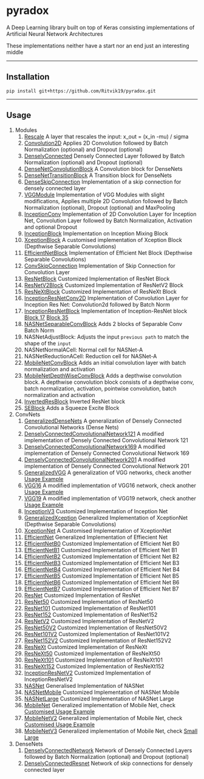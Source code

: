 # pyradox
A Deep Learning library built on top of Keras consisting implementations of Artificial Neural Network Architectures

These implementations neither have a start nor an end just an interesting middle
___
## Installation

    pip install git+https://github.com/Ritvik19/pyradox.git
___

## Usage

1. Modules
   1. [Rescale](https://github.com/Ritvik19/pyradox-tutorials/blob/main/tutorials/Rescale.ipynb) A layer that rescales the input: x_out = (x_in -mu) / sigma
   2. [Convolution2D](https://github.com/Ritvik19/pyradox-tutorials/blob/main/tutorials/Convolution2D.ipynb) Applies 2D Convolution followed by Batch Normalization (optional) and Dropout (optional)
   3. [DenselyConnected](https://github.com/Ritvik19/pyradox-tutorials/blob/main/tutorials/DenselyConnected.ipynb) Densely Connected Layer followed by Batch Normalization (optional) and Dropout (optional)
   4. [DenseNetConvolutionBlock](https://github.com/Ritvik19/pyradox-tutorials/blob/main/tutorials/DenseNetConvolutionBlock.ipynb) A Convolution block for DenseNets
   5. [DenseNetTransitionBlock](https://github.com/Ritvik19/pyradox-tutorials/blob/main/tutorials/DenseNetTransitionBlock.ipynb) A Transition block for DenseNets
   6. [DenseSkipConnection](https://github.com/Ritvik19/pyradox-tutorials/blob/main/tutorials/DenseSkipConnection.ipynb) Implementation of a skip connection for densely connected layer
   7. [VGGModule](https://github.com/Ritvik19/pyradox-tutorials/blob/main/tutorials/VGG-Module.ipynb) Implementation of VGG Modules with slight modifications, Applies multiple 2D Convolution followed by Batch Normalization (optional), Dropout (optional) and MaxPooling
   8. [InceptionConv](https://github.com/Ritvik19/pyradox-tutorials/blob/main/tutorials/InceptionConv.ipynb) Implementation of 2D Convolution Layer for Inception Net, Convolution Layer followed by Batch Normalization, Activation and optional Dropout
   9. [InceptionBlock](https://github.com/Ritvik19/pyradox-tutorials/blob/main/tutorials/InceptionBlock.ipynb) Implementation on Inception Mixing Block
   10. [XceptionBlock](https://github.com/Ritvik19/pyradox-tutorials/blob/main/tutorials/XceptionBlock.ipynb) A customised implementation of Xception Block (Depthwise Separable Convolutions)
   11. [EfficientNetBlock](https://github.com/Ritvik19/pyradox-tutorials/blob/main/tutorials/EfficientNetBlock.ipynb) Implementation of Efficient Net Block (Depthwise Separable Convolutions)
   12. [ConvSkipConnection](https://github.com/Ritvik19/pyradox-tutorials/blob/main/tutorials/ConvSkipConnection.ipynb) Implementation of Skip Connection for Convolution Layer
   13. [ResNetBlock](https://github.com/Ritvik19/pyradox-tutorials/blob/main/tutorials/ResNetBlock.ipynb) Customized Implementation of ResNet Block
   14. [ResNetV2Block](https://github.com/Ritvik19/pyradox-tutorials/blob/main/tutorials/ResNetV2Block.ipynb) Customized Implementation of ResNetV2 Block
   15. [ResNeXtBlock](https://github.com/Ritvik19/pyradox-tutorials/blob/main/tutorials/ResNeXtBlock.ipynb) Customized Implementation of ResNeXt Block
   16. [InceptionResNetConv2D](https://github.com/Ritvik19/pyradox-tutorials/blob/main/tutorials/InceptionResNetConv2D.ipynb) Implementation of Convolution Layer for Inception Res Net: Convolution2d followed by Batch Norm
   17. [InceptionResNetBlock](https://github.com/Ritvik19/pyradox-tutorials/blob/main/tutorials/InceptionResNetBlock-1.ipynb) Implementation of Inception-ResNet block [Block 17](https://github.com/Ritvik19/pyradox-tutorials/blob/main/tutorials/InceptionResNetBlock-2.ipynb) [Block 35](https://github.com/Ritvik19/pyradox-tutorials/blob/main/tutorials/InceptionResNetBlock-3.ipynb)
   18. [NASNetSeparableConvBlock](https://github.com/Ritvik19/pyradox-tutorials/blob/main/tutorials/NASNetSeparableConvBlock.ipynb) Adds 2 blocks of Separable Conv Batch Norm
   19. NASNetAdjustBlock: Adjusts the input `previous path` to match the shape of the `input`
   20. NASNetNormalACell: Normal cell for NASNet-A
   21. NASNetReductionACell: Reduction cell for NASNet-A
   22. [MobileNetConvBlock](https://github.com/Ritvik19/pyradox-tutorials/blob/main/tutorials/MobileNetConvBlock.ipynb) Adds an initial convolution layer with batch normalization and activation
   23. [MobileNetDepthWiseConvBlock](https://github.com/Ritvik19/pyradox-tutorials/blob/main/tutorials/MobileNetDepthWiseConvBlock.ipynb) Adds a depthwise convolution block. A depthwise convolution block consists of a depthwise conv, batch normalization, activation, pointwise convolution, batch normalization and activation
   24. [InvertedResBlock](https://github.com/Ritvik19/pyradox-tutorials/blob/main/tutorials/InvertedResBlock.ipynb) Inverted ResNet block
   25. [SEBlock](https://github.com/Ritvik19/pyradox-tutorials/blob/main/tutorials/SEBlock.ipynb) Adds a Squeeze Excite Block
2. ConvNets
   1.  [GeneralizedDenseNets](https://github.com/Ritvik19/pyradox-tutorials/blob/main/tutorials/GeneralizedDenseNets.ipynb) A generalization of Densely Connected Convolutional Networks (Dense Nets)
   2.  [DenselyConnectedConvolutionalNetwork121](https://github.com/Ritvik19/pyradox-tutorials/blob/main/tutorials/DenselyConnectedConvolutionalNetwork121.ipynb) A modified implementation of Densely Connected Convolutional Network 121
   3.  [DenselyConnectedConvolutionalNetwork169](https://github.com/Ritvik19/pyradox-tutorials/blob/main/tutorials/DenselyConnectedConvolutionalNetwork169.ipynb) A modified implementation of Densely Connected Convolutional Network 169
   4.  [DenselyConnectedConvolutionalNetwork201](https://github.com/Ritvik19/pyradox-tutorials/blob/main/tutorials/DenselyConnectedConvolutionalNetwork201.ipynb) A modified implementation of Densely Connected Convolutional Network 201
   5. [GeneralizedVGG](https://github.com/Ritvik19/pyradox-tutorials/blob/main/tutorials/GeneralizedVGG-1.ipynb) A generalization of VGG networks, check another [Usage Example](https://github.com/Ritvik19/pyradox-tutorials/blob/main/tutorials/GeneralizedVGG-2.ipynb)
   6. [VGG16](https://github.com/Ritvik19/pyradox-tutorials/blob/main/tutorials/VGG16-1.ipynb) A modified implementation of VGG16 network, check another [Usage Example](https://github.com/Ritvik19/pyradox-tutorials/blob/main/tutorials/VGG16-2.ipynb)
   7. [VGG19](https://github.com/Ritvik19/pyradox-tutorials/blob/main/tutorials/VGG19-1.ipynb) A modified implementation of VGG19 network, check another [Usage Example](https://github.com/Ritvik19/pyradox-tutorials/blob/main/tutorials/VGG19-2.ipynb)
   8. [InceptionV3](https://github.com/Ritvik19/pyradox-tutorials/blob/main/tutorials/InceptionV3.ipynb) Customized Implementation of Inception Net
   9. [GeneralizedXception](https://github.com/Ritvik19/pyradox-tutorials/blob/main/tutorials/GeneralizedXception.ipynb) Generalized Implementation of XceptionNet (Depthwise Separable Convolutions)
   10. [XceptionNet](https://github.com/Ritvik19/pyradox-tutorials/blob/main/tutorials/XceptionNet.ipynb) A Customised Implementation of XceptionNet
   11. [EfficientNet](https://github.com/Ritvik19/pyradox-tutorials/blob/main/tutorials/EfficientNet.ipynb) Generalized Implementation of Effiecient Net
   12. [EfficientNetB0](https://github.com/Ritvik19/pyradox-tutorials/blob/main/tutorials/EfficientNetB0.ipynb) Customized Implementation of Efficient Net B0
   13. [EfficientNetB1](https://github.com/Ritvik19/pyradox-tutorials/blob/main/tutorials/EfficientNetB1.ipynb) Customized Implementation of Efficient Net B1
   14. [EfficientNetB2](https://github.com/Ritvik19/pyradox-tutorials/blob/main/tutorials/EfficientNetB2.ipynb) Customized Implementation of Efficient Net B2
   15. [EfficientNetB3](https://github.com/Ritvik19/pyradox-tutorials/blob/main/tutorials/EfficientNetB3.ipynb) Customized Implementation of Efficient Net B3
   16. [EfficientNetB4](https://github.com/Ritvik19/pyradox-tutorials/blob/main/tutorials/EfficientNetB4.ipynb) Customized Implementation of Efficient Net B4
   17. [EfficientNetB5](https://github.com/Ritvik19/pyradox-tutorials/blob/main/tutorials/EfficientNetB5.ipynb) Customized Implementation of Efficient Net B5
   18. [EfficientNetB6](https://github.com/Ritvik19/pyradox-tutorials/blob/main/tutorials/EfficientNetB6.ipynb) Customized Implementation of Efficient Net B6
   19. [EfficientNetB7](https://github.com/Ritvik19/pyradox-tutorials/blob/main/tutorials/EfficientNetB7.ipynb) Customized Implementation of Efficient Net B7
   20. [ResNet](https://github.com/Ritvik19/pyradox-tutorials/blob/main/tutorials/ResNet.ipynb) Customized Implementation of ResNet
   21. [ResNet50](https://github.com/Ritvik19/pyradox-tutorials/blob/main/tutorials/ResNet50.ipynb) Customized Implementation of ResNet50
   22. [ResNet101](https://github.com/Ritvik19/pyradox-tutorials/blob/main/tutorials/ResNet101.ipynb) Customized Implementation of ResNet101
   23. [ResNet152](https://github.com/Ritvik19/pyradox-tutorials/blob/main/tutorials/ResNet152.ipynb) Customized Implementation of ResNet152
   24. [ResNetV2](https://github.com/Ritvik19/pyradox-tutorials/blob/main/tutorials/ResNetV2.ipynb) Customized Implementation of ResNetV2
   25. [ResNet50V2](https://github.com/Ritvik19/pyradox-tutorials/blob/main/tutorials/ResNet50V2.ipynb) Customized Implementation of ResNet50V2
   26. [ResNet101V2](https://github.com/Ritvik19/pyradox-tutorials/blob/main/tutorials/ResNet101V2.ipynb) Customized Implementation of ResNet101V2
   27. [ResNet152V2](https://github.com/Ritvik19/pyradox-tutorials/blob/main/tutorials/ResNet152V2.ipynb) Customized Implementation of ResNet152V2
   28. [ResNeXt](https://github.com/Ritvik19/pyradox-tutorials/blob/main/tutorials/ResNeXt.ipynb) Customized Implementation of ResNeXt
   29. [ResNeXt50](https://github.com/Ritvik19/pyradox-tutorials/blob/main/tutorials/ResNeXt50.ipynb) Customized Implementation of ResNeXt50
   30. [ResNeXt101](https://github.com/Ritvik19/pyradox-tutorials/blob/main/tutorials/ResNeXt101.ipynb) Customized Implementation of ResNeXt101
   31. [ResNeXt152](https://github.com/Ritvik19/pyradox-tutorials/blob/main/tutorials/ResNeXt152.ipynb) Customized Implementation of ResNeXt152
   32. [InceptionResNetV2](https://github.com/Ritvik19/pyradox-tutorials/blob/main/tutorials/InceptionResNetV2.ipynb) Customized Implementation of InceptionResNetV2
   33. [NASNet](https://github.com/Ritvik19/pyradox-tutorials/blob/main/tutorials/NASNet.ipynb) Generalised Implementation of NASNet
   34. [NASNetMobile](https://github.com/Ritvik19/pyradox-tutorials/blob/main/tutorials/NASNetMobile.ipynb) Customized Implementation of NASNet Mobile
   35. [NASNetLarge](https://github.com/Ritvik19/pyradox-tutorials/blob/main/tutorials/NASNetLarge.ipynb) Customized Implementation of NASNet Large
   36. [MobileNet](https://github.com/Ritvik19/pyradox-tutorials/blob/main/tutorials/MobileNet-1.ipynb) Generalized implementation of Mobile Net, check [Customised Usage Example](https://github.com/Ritvik19/pyradox-tutorials/blob/main/tutorials/MobileNet-2.ipynb)
   37. [MobileNetV2](https://github.com/Ritvik19/pyradox-tutorials/blob/main/tutorials/MobileNetV2-1.ipynb) Generalized implementation of Mobile Net, check [Customised Usage Example](https://github.com/Ritvik19/pyradox-tutorials/blob/main/tutorials/MobileNetV2-2.ipynb)
   38. [MobileNetV3](https://github.com/Ritvik19/pyradox-tutorials/blob/main/tutorials/MobileNetV3-1.ipynb) Generalized implementation of Mobile Net, check [Small](https://github.com/Ritvik19/pyradox-tutorials/blob/main/tutorials/MobileNetV3-2.ipynb) [Large](https://github.com/Ritvik19/pyradox-tutorials/blob/main/tutorials/MobileNetV3-3.ipynb)
3. DenseNets
   1. [DenselyConnectedNetwork](https://github.com/Ritvik19/pyradox-tutorials/blob/main/tutorials/DenselyConnectedNetwork.ipynb) Network of Densely Connected Layers followed by Batch Normalization (optional) and Dropout (optional)
   2. [DenselyConnectedResnet](https://github.com/Ritvik19/pyradox-tutorials/blob/main/tutorials/DenselyConnectedResnet) Network of skip connections for densely connected layer